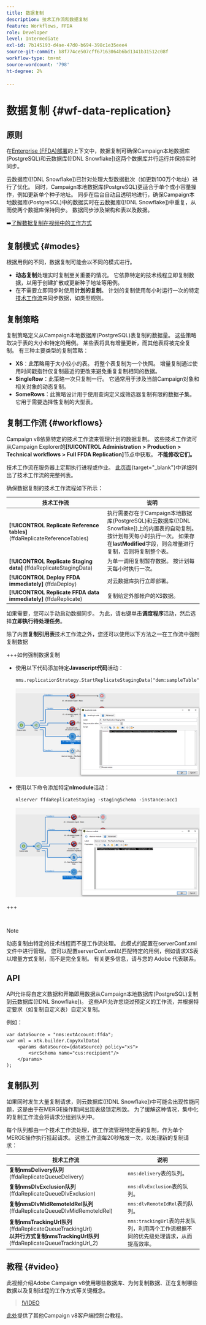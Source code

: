 ```yaml
---
title: 数据复制
description: 技术工作流和数据复制
feature: Workflows, FFDA
role: Developer
level: Intermediate
exl-id: 7b145193-d4ae-47d0-b694-398c1e35eee4
source-git-commit: b8f774ce507cff67163064b6bd1341b31512c08f
workflow-type: tm+mt
source-wordcount: '798'
ht-degree: 2%

---
```



# 数据复制 {#wf-data-replication}

## 原则

在[Enterprise (FFDA)部署](enterprise-deployment.md)的上下文中，数据复制可确保Campaign本地数据库(PostgreSQL)和云数据库([!DNL Snowflake])这两个数据库并行运行并保持实时同步。

云数据库([!DNL Snowflake])已针对处理大型数据批次（如更新100万个地址）进行了优化。 同时，Campaign本地数据库(PostgreSQL)更适合于单个或小容量操作，例如更新单个种子地址。 同步在后台自动且透明地进行，确保Campaign本地数据库(PostgreSQL)中的数据实时在云数据库([!DNL Snowflake])中重复，从而使两个数据库保持同步。 数据同步涉及架构和表以及数据。

➡️[了解数据复制在视频中的工作方式](#video)

## 复制模式 {#modes}

根据用例的不同，数据复制可能会以不同的模式进行。

* **动态复制**&#x200B;处理实时复制至关重要的情况。 它依靠特定的技术线程立即复制数据，以用于创建扩散或更新种子地址等用例。
* 在不需要立即同步时使用&#x200B;**计划的复制**。 计划的复制使用每小时运行一次的特定[技术工作流](#workflows)来同步数据，如类型规则。

## 复制策略

复制策略定义从Campaign本地数据库(PostgreSQL)表复制的数据量。 这些策略取决于表的大小和特定的用例。 某些表将具有增量更新，而其他表将被完全复制。 有三种主要类型的复制策略：

* **XS**：此策略用于大小较小的表。 将整个表复制为一个快照。 增量复制通过使用时间戳指针仅复制最近的更改来避免重复复制相同的数据。
* **SingleRow**：此策略一次只复制一行。 它通常用于涉及当前Campaign对象和相关对象的动态复制。
* **SomeRows**：此策略设计用于使用查询定义或筛选器复制有限的数据子集。 它用于需要选择性复制的大型表。

## 复制工作流 {#workflows}

Campaign v8依靠特定的技术工作流来管理计划的数据复制。 这些技术工作流可从Campaign Explorer的&#x200B;**[!UICONTROL Administration > Production > Technical workflows > Full FFDA Replication]**&#x200B;节点中获取。 **不能修改它们。**

技术工作流在服务器上定期执行进程或作业。 [此页面](https://experienceleague.adobe.com/docs/campaign/automation/workflows/introduction/wf-type/technical-workflows.html?lang=zh-Hans){target="_blank"}中详细列出了技术工作流的完整列表。

确保数据复制的技术工作流程如下所示：

| 技术工作流 | 说明 |
|------|-----------|
| **[!UICONTROL Replicate Reference tables]** (ffdaReplicateReferenceTables) | 执行需要存在于Campaign本地数据库(PostgreSQL)和云数据库([!DNL Snowflake])上的内置表的自动复制。 按计划每天每小时执行一次。 如果存在&#x200B;**lastModified**&#x200B;字段，则会增量进行复制，否则将复制整个表。 |
| **[!UICONTROL Replicate Staging data]** (ffdaReplicateStagingData) | 为单一调用复制暂存数据。 按计划每天每小时执行一次。 |
| **[!UICONTROL Deploy FFDA immediately]** (ffdaDeploy) | 对云数据库执行立即部署。 |
| **[!UICONTROL Replicate FFDA data immediately]** (ffdaReplicate) | 复制给定外部帐户的XS数据。 |

如果需要，您可以手动启动数据同步。 为此，请右键单击&#x200B;**调度程序**&#x200B;活动，然后选择&#x200B;**立即执行待处理任务**。

除了内置&#x200B;**复制引用表**&#x200B;技术工作流之外，您还可以使用以下方法之一在工作流中强制复制数据

+++如何强制数据复制

* 使用以下代码添加特定&#x200B;**Javascript代码**&#x200B;活动：

  ```
  nms.replicationStrategy.StartReplicateStagingData("dem:sampleTable")
  ```

  ![](assets/jscode.png)

* 使用以下命令添加特定&#x200B;**nlmodule**&#x200B;活动：

  ```
  nlserver ffdaReplicateStaging -stagingSchema -instance:acc1
  ```

  ![](assets/nlmodule.png)

+++

<br/>

>[!NOTE]
>
>动态复制由特定的技术线程而不是工作流处理。 此模式的配置在serverConf.xml文件中进行管理。 您可以配置serverConf.xml以匹配特定的用例，例如请求XS表以增量方式复制，而不是完全复制。 有关更多信息，请与您的 Adobe 代表联系。

## API

API允许将自定义数据和开箱即用数据从Campaign本地数据库(PostgreSQL)复制到云数据库([!DNL Snowflake])。 这些API允许您绕过预定义的工作流，并根据特定要求（如复制自定义表）自定义复制。

例如：

```
var dataSource = "nms:extAccount:ffda";
var xml = xtk.builder.CopyXxlData(
    <params dataSource={dataSource} policy="xs">
        <srcSchema name="cus:recipient"/>
    </params>
);
```

## 复制队列

如果同时发生大量复制请求，则云数据库([!DNL Snowflake])中可能会出现性能问题，这是由于在MERGE操作期间出现表级锁定所致。 为了缓解这种情况，集中化的复制工作流会将请求分组到队列中。

每个队列都由一个技术工作流处理，该工作流管理特定表的复制，作为单个MERGE操作执行挂起请求。 这些工作流每20秒触发一次，以处理新的复制请求：

| 技术工作流 | 说明 |
|------|-----------|
| **复制nmsDelivery队列** (ffdaReplicateQueueDelivery) | `nms:delivery`表的队列。 |
| **复制nmsDlvExclusion队列** (ffdaReplicateQueueDlvExclusion) | `nms:dlvExclusion`表的队列。 |
| **复制nmsDlvMidRemoteIdRel队列** (ffdaReplicateQueueDlvMidRemoteIdRel) | `nms:dlvRemoteIdRel`表的队列。 |
| **复制nmsTrackingUrl队列** (ffdaReplicateQueueTrackingUrl)<br/>**以并行方式复制nmsTrackingUrl队列** (ffdaReplicateQueueTrackingUrl_2) | `nms:trackingUrl`表的并发队列，利用两个工作流根据不同的优先级处理请求，从而提高效率。 |

## 教程 {#video}

此视频介绍Adobe Campaign v8使用哪些数据库、为何复制数据、正在复制哪些数据以及复制过程的工作方式等关键概念。

>[!VIDEO](https://video.tv.adobe.com/v/334460?quality=12)

[此处](https://experienceleague.adobe.com/zh-hans/docs/campaign-learn/tutorials/overview)提供了其他Campaign v8客户端控制台教程。
